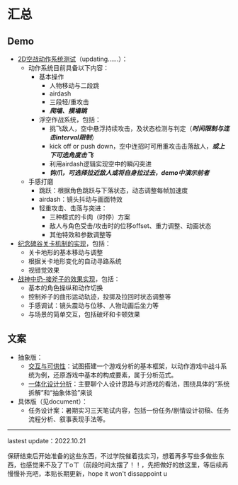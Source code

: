 # 汇总

## Demo

- [2D空战动作系统测试](https://github.com/desperate-sashimi/simple-action-game-2Dversion)（updating……）：
  - 动作系统目前具备以下内容：
    - 基本操作
      - 人物移动与二段跳
      - airdash
      - 三段轻/重攻击
      - ***爬墙、摸墙跳***
    - 浮空作战系统，包括：
      - 挑飞敌人，空中悬浮持续攻击，及状态检测与判定（***时间限制与连击interval限制***）
      - kick off or push down，空中连招时可用重攻击击落敌人，***或上下可选角度击飞***
      - 利用airdash逻辑实现空中的瞬闪突进
      - ***钩爪，可选择拉近敌人或将自身拉过去，demo中演示前者***
  - 手感打磨
    - 跳跃：根据角色跳跃与下落状态，动态调整每帧加速度
    - airdash：镜头抖动与画面特效
    - 轻重攻击、击落与突进：
      - 三种模式的卡肉（时停）方案
      - 敌人与角色受击/攻击时的位移offset、重力调整、动画状态
      - 其他特效和参数调整等
- [纪念碑谷关卡机制的实现](https://github.com/desperate-sashimi/MonumentValley-Test)，包括：
  - 关卡地形的基本移动与调整
  - 根据关卡地形变化的自动寻路系统
  - 视错觉效果
- [战神中扔-接斧子的效果实现](https://github.com/desperate-sashimi/GodofWar-AxeThrow)，包括：
  - 基本的角色操纵和动作切换
  - 控制斧子的曲形运动轨迹，投掷及拉回时状态调整等
  - 手感调试：镜头震动与位移、人物动画后坐力等
  - 与场景的简单交互，包括破坏和卡顿效果

## 文案
- 抽象版：
  - [交互与可供性](https://zhuanlan.zhihu.com/p/574373528)：试图搭建一个游戏分析的基本框架，以动作游戏中战斗系统为例，还原游戏中基本的构成要素，属于分析范式。
  - [一体化设计分析](https://zhuanlan.zhihu.com/p/576690053)：主要聊个人设计思路与对游戏的看法，围绕具体的“系统拆解”和“抽象体验”来谈
- 具体版（见document）：
  - 任务设计案：暑期实习三天笔试内容，包括一份任务/剧情设计初稿、任务流程分析、叙事表现手法等。

---
lastest update：2022.10.21

保研结束后开始准备的这些东西，不过学院催着找实习，想着再多写些多做些东西，也感觉来不及了ㄒoㄒ（前段时间太摆了！！，先把做好的放这里，等后续再慢慢补充吧，本贴长期更新，hope it won't dissappoint u